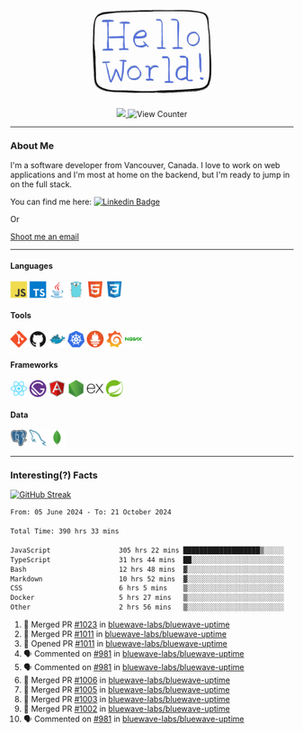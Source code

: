 <div align="center">
    <img src="./img/hello_world.webp" height="200px" width="">
    <div>
        <a href="https://www.linkedin.com/in/ajhollid">
            <img src="https://img.shields.io/badge/LinkedIn-blue"/>
        </a>
        <img src="https://komarev.com/ghpvc/?username=ajhollid&color=yellow" alt="View Counter">
    </div>
</div>

---

### About Me

I'm a software developer from Vancouver, Canada. I love to work on web applications and I'm most at home on the backend, but I'm ready to jump in on the full stack.

You can find me here: [![Linkedin Badge](https://img.shields.io/badge/-ajhollid-blue?style=flat&logo=Linkedin&logoColor=white)](https://www.linkedin.com/in/ajhollid)

Or

[Shoot me an email](mailto:ajhollid@gmail.com)

---

#### Languages

<div>
    <img src="./img/devicons/javascript-original.svg" width=30 height=30 alt="JavaScript">
    <img src="/img/devicons/typescript-original.svg" width=30 height=30 alt="TypeScript">
    <img src="./img/devicons/java-original.svg" width=30 height=30 alt="Java">
    <img src="./img/devicons/go-original.svg" width=30 height=30 alt="Golang">
    <img src="./img/devicons/html5-original.svg" width=30 height=30 alt="HTML 5">
    <img src="./img/devicons/css3-original.svg" width=30 height=30 alt="CSS 3">
</div>

#### Tools

<div>
    <img src="./img/devicons/git-original.svg" width=30 height=30 alt="Git">
    <img src="./img/devicons/github-original.svg" width=30 height=30 alt="Github">
    <img src="./img/devicons/docker-original.svg" width=30 
    height=30 alt="Docker">
    <img src="./img/devicons/kubernetes-original.svg" width=30 height=30 alt="K8">
    <img src="./img/devicons/prometheus-original.svg" width=30 height=30 alt="Prometheus">
    <img src="./img/devicons/grafana-original.svg" width=30 height=30 alt="Grafana">
    <img src="./img/devicons/nginx-original.svg" width=30 height=30 alt="Nginx">
</div>

#### Frameworks

<div>
    <img src="./img/devicons/react-original.svg" width=30 height=30 alt="React">
    <img src="./img/devicons/gatsby-original.svg" width=30 height=30 alt="Gatsby">
    <img src="./img/devicons/angularjs-original.svg" width=30 height=30 alt="AngularJS">
    <img src="./img/devicons/nodejs-original.svg" width=30 height=30 alt="NodeJS">
    <img src="./img/devicons/express-original.svg" width=30 height=30 alt="Express">
    <img src="./img/devicons/spring-original.svg" width=30 height=30 alt="Spring">
</div>

#### Data

<div>
    <img src="./img/devicons/postgresql-original.svg" width=30 height=30 alt="Postgresql">
    <img src="./img/devicons/mysql-original.svg" width=30 height=30 alt="Mysql">
    <img src="./img/devicons/mongodb-original.svg" width=30 height=30 alt="MongoDB">
</div>

---

### Interesting(?) Facts

[![GitHub Streak](http://github-readme-streak-stats.herokuapp.com?user=ajhollid)](https://git.io/streak-stats)

 <!--START_SECTION:waka-->

```txt
From: 05 June 2024 - To: 21 October 2024

Total Time: 390 hrs 33 mins

JavaScript                 305 hrs 22 mins ███████████████████▒░░░░░   77.61 %
TypeScript                 31 hrs 44 mins  ██░░░░░░░░░░░░░░░░░░░░░░░   08.07 %
Bash                       12 hrs 48 mins  ▓░░░░░░░░░░░░░░░░░░░░░░░░   03.26 %
Markdown                   10 hrs 52 mins  ▓░░░░░░░░░░░░░░░░░░░░░░░░   02.76 %
CSS                        6 hrs 5 mins    ▒░░░░░░░░░░░░░░░░░░░░░░░░   01.55 %
Docker                     5 hrs 27 mins   ▒░░░░░░░░░░░░░░░░░░░░░░░░   01.39 %
Other                      2 hrs 56 mins   ▒░░░░░░░░░░░░░░░░░░░░░░░░   00.75 %
```

<!--END_SECTION:waka-->


<!--START_SECTION:activity-->
1. 🎉 Merged PR [#1023](https://github.com/bluewave-labs/bluewave-uptime/pull/1023) in [bluewave-labs/bluewave-uptime](https://github.com/bluewave-labs/bluewave-uptime)
2. 🎉 Merged PR [#1011](https://github.com/bluewave-labs/bluewave-uptime/pull/1011) in [bluewave-labs/bluewave-uptime](https://github.com/bluewave-labs/bluewave-uptime)
3. 💪 Opened PR [#1011](https://github.com/bluewave-labs/bluewave-uptime/pull/1011) in [bluewave-labs/bluewave-uptime](https://github.com/bluewave-labs/bluewave-uptime)
4. 🗣 Commented on [#981](https://github.com/bluewave-labs/bluewave-uptime/pull/981#issuecomment-2428475740) in [bluewave-labs/bluewave-uptime](https://github.com/bluewave-labs/bluewave-uptime)
5. 🗣 Commented on [#981](https://github.com/bluewave-labs/bluewave-uptime/pull/981#issuecomment-2428474745) in [bluewave-labs/bluewave-uptime](https://github.com/bluewave-labs/bluewave-uptime)
6. 🎉 Merged PR [#1006](https://github.com/bluewave-labs/bluewave-uptime/pull/1006) in [bluewave-labs/bluewave-uptime](https://github.com/bluewave-labs/bluewave-uptime)
7. 🎉 Merged PR [#1005](https://github.com/bluewave-labs/bluewave-uptime/pull/1005) in [bluewave-labs/bluewave-uptime](https://github.com/bluewave-labs/bluewave-uptime)
8. 🎉 Merged PR [#1003](https://github.com/bluewave-labs/bluewave-uptime/pull/1003) in [bluewave-labs/bluewave-uptime](https://github.com/bluewave-labs/bluewave-uptime)
9. 🎉 Merged PR [#1002](https://github.com/bluewave-labs/bluewave-uptime/pull/1002) in [bluewave-labs/bluewave-uptime](https://github.com/bluewave-labs/bluewave-uptime)
10. 🗣 Commented on [#981](https://github.com/bluewave-labs/bluewave-uptime/pull/981#issuecomment-2428068548) in [bluewave-labs/bluewave-uptime](https://github.com/bluewave-labs/bluewave-uptime)
<!--END_SECTION:activity-->
